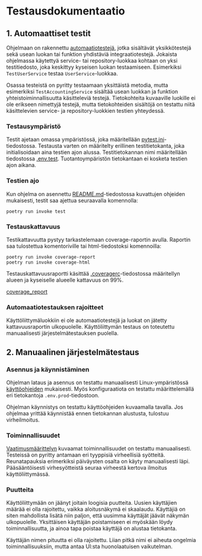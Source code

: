 # Testausdokumentaatio

## 1. Automaattiset testit

Ohjelmaan on rakennettu [automaatiotestejä](../src/tests/), jotka sisältävät yksikkötestejä sekä usean luokan tai funktion
yhdistäviä integraatiotestejä. Jokaista ohjelmassa käytettyä service- tai repository-luokkaa kohtaan on yksi testitiedosto,
joka keskittyy kyseisen luokan testaamiseen. Esimerkiksi `TestUserService` testaa `UserService`-luokkaa.

Osassa testeistä on pyritty testaamaan yksittäistä metodia, mutta esimerkiksi `TestAccountingService` sisältää usean luokkan
ja funktion yhteistoiminnallisuutta käsitteleviä testejä. Tietokohteita kuvaaville luokille ei ole erikseen nimettyjä testejä, mutta tietokohteiden sisältöjä
on testattu niitä käsittelevien service- ja repository-luokkien testien yhteydessä.

### Testausympäristö

Testit ajetaan omassa ympäristössä, joka määritellään [pytest.ini](../pytest.ini)-tiedostossa. Testausta varten on määritelty
erillinen testitietokanta, joka initialisoidaan aina testien ajon alussa. Testitietokannan nimi määritellään tiedostossa
[.env.test](../.env.test). Tuotantoympäristön tietokantaan ei kosketa testien ajon aikana.

### Testien ajo

Kun ohjelma on asennettu [README.md](../README.md)-tiedostossa kuvattujen ohjeiden mukaisesti, testit saa ajettua seuraavalla komennolla:

`poetry run invoke test`

### Testauskattavuus

Testikattavuutta pystyy tarkastelemaan coverage-raportin avulla. Raportin saa tulostettua komentoriville tai html-tiedostoksi komennoilla:

`poetry run invoke coverage-report`  
`poetry run invoke coverage-html`

Testauskattavuusraportti käsittää [.coveragerc](../.coveragerc)-tiedostossa määritellyn alueen ja kyseiselle alueelle kattavuus on 99%.

[coverage_report](images/coverage_report.png)

### Automaatiotestauksen rajoitteet

Käyttöliittymäluokkiin ei ole automaatiotestejä ja luokat on jätetty kattavuusraportin ulkopuolelle. Käyttöliittymän testaus on toteutettu
manuaalisesti järjestelmätestauksen puolella.

## 2. Manuaalinen järjestelmätestaus

### Asennus ja käynnistäminen

Ohjelman lataus ja asennus on testattu manuaalisesti Linux-ympäristössä [käyttöohjeiden](/kayttoohje.md) mukaisesti. Myös konfiguraatiota on testattu määrittelemällä
eri tietokantoja `.env.prod`-tiedostoon.

Ohjelman käynnistys on testattu käyttöohjeiden kuvaamalla tavalla. Jos ohjelmaa yrittää käynnistää ennen tietokannan alustusta,
tulostuu virheilmoitus.

### Toiminnallisuudet

[Vaatimusmäärittelyn](/vaatimusmaarittely.md) kuvaamat toiminnallisuudet on testattu manuaalisesti. Testeissä on pyritty antamaan
eri tyyppisiä virheellisiä syötteitä. Reunatapauksia erimerkiksi päiväysten osalta on käyty manuaalisesti läpi.
Pääsääntöisesti virhesyötteistä seuraa virheestä kertova ilmoitus käyttöliittymässä.

### Puutteita

Käyttöliittymään on jäänyt joitain loogisia puutteita. Uusien käyttäjien määrää ei olla rajoitettu, vaikka aloitusnäkymä ei skaalaudu.
Käyttäjiä on siten mahdollista lisätä niin paljon, että uusimma käyttäjät jäävät näkymän ulkopuolelle. Yksittäisen käyttäjän poistamiseen
ei myöskään löydy toiminnallisuutta, ja ainoa tapa poistaa käyttäjä on alustaa tietokanta.

Käyttäjän nimen pituutta ei olla rajoitettu. Liian pitkä nimi ei aiheuta ongelmia toiminnallisuuksiin, mutta antaa UI:sta huonolaatuisen vaikutelman.
